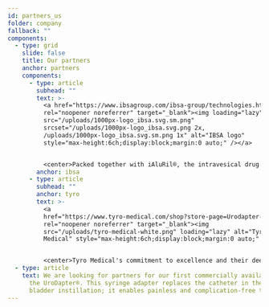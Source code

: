 ```yaml
---
id: partners_us
folder: company
fallback: ""
components:
  - type: grid
    slide: false
    title: Our partners
    anchor: partners
    components:
      - type: article
        subhead: ""
        text: >-
          <a href="https://www.ibsagroup.com/ibsa-group/technologies.html"
          rel="noopener noreferrer" target="_blank"><img loading="lazy"
          src="/uploads/1000px-logo_ibsa.svg.sm.png"
          srcset="/uploads/1000px-logo_ibsa.svg.png 2x,
          /uploads/1000px-logo_ibsa.svg.sm.png 1x" alt="IBSA logo"
          style="max-height:6ch;display:block;margin:0 auto;" /></a>


          <center>Packed together with iAluRil®, the intravesical drug solution from IBSA (Switzerland), the UroDapter® is also available under the name iAluadapter®, in 85 countries.</center>
        anchor: ibsa
      - type: article
        subhead: ""
        anchor: tyro
        text: >-
          <a
          href="https://www.tyro-medical.com/shop?store-page=Urodapter-10x-plus-6-35-Sales-Tax-p553514051"
          rel="noopener noreferrer" target="_blank"><img
          src="/uploads/tyro-medical-white.png" loading="lazy" alt="Tyro
          Medical" style="max-height:6ch;display:block;margin:0 auto;" /></a>


          <center>Tyro Medical's commitment to excellence and their deep understanding of the healthcare landscape make them the perfect partner for us. Their established distribution channels, strong relationships with healthcare providers, and comprehensive market strategies will enable us to effectively communicate the unique benefits and capabilities of the UroDapter® to medical professionals and patients across the United States.</center>
  - type: article
    text: We are looking for partners for our first commercially available product,
      the UroDapter®. This syringe adapter replaces the catheter in the field of
      bladder instillation; it enables painless and complication-free treatment.
---
```

